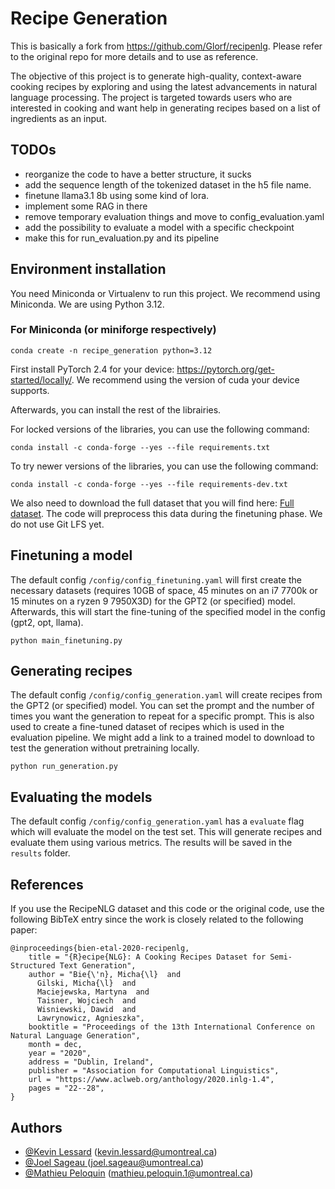 # Recipe Generation

This is basically a fork from https://github.com/Glorf/recipenlg. Please refer
to the original repo for more details and to use as reference.

The objective of this project is to generate high-quality, context-aware cooking
recipes by exploring and using the latest advancements in natural language
processing. The project is targeted towards users who are interested in cooking
and want help in generating recipes based on a list of ingredients as an input.

## TODOs
- reorganize the code to have a better structure, it sucks
- add the sequence length of the tokenized dataset in the h5 file name.
- finetune llama3.1 8b using some kind of lora.
- implement some RAG in there
- remove temporary evaluation things and move to config_evaluation.yaml
- add the possibility to evaluate a model with a specific checkpoint
- make this for run_evaluation.py and its pipeline

## Environment installation

You need Miniconda or Virtualenv to run this project. We recommend using
Miniconda. We are using Python 3.12.

### For Miniconda (or miniforge respectively)

```
conda create -n recipe_generation python=3.12
```

First install PyTorch 2.4 for your
device: https://pytorch.org/get-started/locally/. We recommend using the version
of cuda your device supports.

Afterwards, you can install the rest of the librairies.

For locked versions of the libraries, you can use the following command:

```
conda install -c conda-forge --yes --file requirements.txt
```

To try newer versions of the libraries, you can use the following command:

```
conda install -c conda-forge --yes --file requirements-dev.txt
```

We also need to download the full dataset that you will find
here: [Full dataset](/guides/content/editing-an-existing-page). The code will
preprocess this data during the finetuning phase. We do not use Git LFS yet.

## Finetuning a model

The default config `/config/config_finetuning.yaml` will first create the
necessary datasets (requires 10GB of space, 45 minutes on an i7 7700k or 15
minutes on a ryzen 9 7950X3D) for the GPT2 (or specified) model. Afterwards,
this will start the fine-tuning of
the specified model in the config (gpt2, opt, llama).

```
python main_finetuning.py
```

## Generating recipes

The default config `/config/config_generation.yaml` will create recipes from the
GPT2 (or specified) model. You can set the prompt and the number of times you
want the generation to repeat for a specific prompt. This is also used to create
a fine-tuned dataset of recipes which is used in the evaluation pipeline. We
might add a link to a trained model to download to test the generation without
pretraining locally.

```
python run_generation.py
```

## Evaluating the models

The default config `/config/config_generation.yaml` has a `evaluate` flag which
will evaluate the model on the test set. This will generate recipes and evaluate
them using various metrics. The results will be saved in the `results` folder.

## References

If you use the RecipeNLG dataset and this code or the original code, use the
following BibTeX entry since the work is closely related to the following paper:

```
@inproceedings{bien-etal-2020-recipenlg,
    title = "{R}ecipe{NLG}: A Cooking Recipes Dataset for Semi-Structured Text Generation",
    author = "Bie{\'n}, Micha{\l}  and
      Gilski, Micha{\l}  and
      Maciejewska, Martyna  and
      Taisner, Wojciech  and
      Wisniewski, Dawid  and
      Lawrynowicz, Agnieszka",
    booktitle = "Proceedings of the 13th International Conference on Natural Language Generation",
    month = dec,
    year = "2020",
    address = "Dublin, Ireland",
    publisher = "Association for Computational Linguistics",
    url = "https://www.aclweb.org/anthology/2020.inlg-1.4",
    pages = "22--28",
}
```

## Authors

- [@Kevin Lessard](https://www.github.com/Hazot) ([kevin.lessard@umontreal.ca](kevin.lessard@umontreal.ca))
- [@Joel Sageau ](https://www.github.com/JOELSAGEAU) ([joel.sageau@umontreal.ca](joel.sageau@umontreal.ca))
- [@Mathieu Peloquin](https://www.github.com/mathieupelo) ([mathieu.peloquin.1@umontreal.ca](mathieu.peloquin.1@umontreal.ca))
